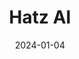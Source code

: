 ---  
layout: startup_page  
title: "Hatz AI"  
id: "hatz.ai"  
permalink: "/hatzaihatz.ai01042024/"  
website: "https://www.hatz.ai/"  
funding_round: "Seed"  
funding_amount: "$2.5M"  
investors: "Vestigo Ventures, Alex Weiss from ClearSky, Matt Higgins from Shark Tank and RSE Ventures, Jim Brown from Long Ridge, Jon McNeill, Aidan Kehoe, Nadia Partners"  
about: "Hatz AI provides a platform enabling Managed Service Providers (MSPs) to build AI-as-a-Service businesses. It offers AI applications, agents, vector storage, and custom LLMs, managed through a multi-tenant platform. This empowers MSPs to offer AI solutions to their clients."  
markets: "AI, SaaS, Artificial Intelligence (AI), Information Technology"  
hq: "New York, New York, United States"  
founded_year: "2023"  
linkedin: "https://www.linkedin.com/company/hatz-ai"  
twitter: ""  
instagram: ""  
facebook: ""  
crunchbase: "https://www.crunchbase.com/organization/hatz-ai"  
pitchbook: "https://pitchbook.com/profiles/company/541404-28"  

date_display: "04-Jan-2024"  
date: "2024-01-04"

# SEO Optimization  
meta_title: "Hatz AI - Seed Funding ($2.5M)"  
meta_description: "Hatz AI, Hatz AI provides a platform enabling Managed Service Providers (MSPs) to build AI-as-a-Service businesses. It offers AI applications, agents, vector s..."  
meta_keywords: "Hatz AI, AI, SaaS, Artificial Intelligence (AI), Information Technology, Seed funding"  
canonical_url: "https://startup.projectstartups.com/hatzaihatz.ai01042024/"  
---